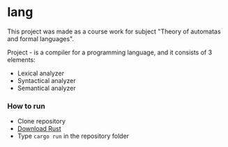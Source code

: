 # lang

This project was made as a course work for subject "Theory of automatas and formal languages".

Project - is a compiler for a programming language, and it consists of 3 elements:
* Lexical analyzer
* Syntactical analyzer
* Semantical analyzer

### How to run
* Clone repository
* [Download Rust](https://rustup.rs/)
* Type `cargo run` in the repository folder